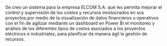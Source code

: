 Se creo un sistema para la empresa ELCOM S.A. que les permita mejorar el
control y supervisión de los costos y recursos involucrados en sus
proyectos,por medio de la visualización de datos financieros u operativos con el fin de
agilizar mediante un dashboard en Power BI el monitoreo y análisis de los
diferentes tipos de costos asociados a los proyectos eléctricos e industriales,
para planificar de manera ágil la gestión de recursos.
